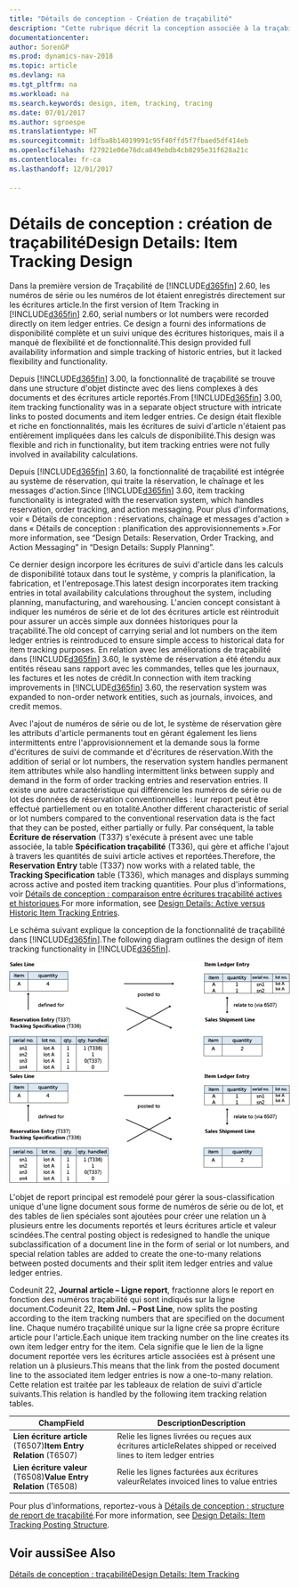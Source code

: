 ```yaml
---
title: "Détails de conception - Création de traçabilité"
description: "Cette rubrique décrit la conception associée à la traçabilité dans [!INCLUDE[d365fin](includes/d365fin_md.md)]."
documentationcenter: 
author: SorenGP
ms.prod: dynamics-nav-2018
ms.topic: article
ms.devlang: na
ms.tgt_pltfrm: na
ms.workload: na
ms.search.keywords: design, item, tracking, tracing
ms.date: 07/01/2017
ms.author: sgroespe
ms.translationtype: HT
ms.sourcegitcommit: 1dfba8b14019991c95f40ffd5f7fbaed5df414eb
ms.openlocfilehash: f27921e06e76dca849ebdb4cb0295e31f628a21c
ms.contentlocale: fr-ca
ms.lasthandoff: 12/01/2017

---
```

# <a name="design-details-item-tracking-design"></a><span data-ttu-id="44ef1-103">Détails de conception : création de traçabilité</span><span class="sxs-lookup"><span data-stu-id="44ef1-103">Design Details: Item Tracking Design</span></span>
<span data-ttu-id="44ef1-104">Dans la première version de Traçabilité de [!INCLUDE[d365fin](includes/d365fin_md.md)] 2.60, les numéros de série ou les numéros de lot étaient enregistrés directement sur les écritures article.</span><span class="sxs-lookup"><span data-stu-id="44ef1-104">In the first version of Item Tracking in [!INCLUDE[d365fin](includes/d365fin_md.md)] 2.60, serial numbers or lot numbers were recorded directly on item ledger entries.</span></span> <span data-ttu-id="44ef1-105">Ce design a fourni des informations de disponibilité complète et un suivi unique des écritures historiques, mais il a manqué de flexibilité et de fonctionnalité.</span><span class="sxs-lookup"><span data-stu-id="44ef1-105">This design provided full availability information and simple tracking of historic entries, but it lacked flexibility and functionality.</span></span>  

<span data-ttu-id="44ef1-106">Depuis [!INCLUDE[d365fin](includes/d365fin_md.md)] 3.00, la fonctionnalité de traçabilité se trouve dans une structure d'objet distincte avec des liens complexes à des documents et des écritures article reportés.</span><span class="sxs-lookup"><span data-stu-id="44ef1-106">From [!INCLUDE[d365fin](includes/d365fin_md.md)] 3.00, item tracking functionality was in a separate object structure with intricate links to posted documents and item ledger entries.</span></span> <span data-ttu-id="44ef1-107">Ce design était flexible et riche en fonctionnalités, mais les écritures de suivi d'article n'étaient pas entièrement impliquées dans les calculs de disponibilité.</span><span class="sxs-lookup"><span data-stu-id="44ef1-107">This design was flexible and rich in functionality, but item tracking entries were not fully involved in availability calculations.</span></span>  

<span data-ttu-id="44ef1-108">Depuis [!INCLUDE[d365fin](includes/d365fin_md.md)] 3.60, la fonctionnalité de traçabilité est intégrée au système de réservation, qui traite la réservation, le chaînage et les messages d'action.</span><span class="sxs-lookup"><span data-stu-id="44ef1-108">Since [!INCLUDE[d365fin](includes/d365fin_md.md)] 3.60, item tracking functionality is integrated with the reservation system, which handles reservation, order tracking, and action messaging.</span></span> <span data-ttu-id="44ef1-109">Pour plus d'informations, voir « Détails de conception : réservations, chaînage et messages d'action » dans « Détails de conception : planification des approvisionnements ».</span><span class="sxs-lookup"><span data-stu-id="44ef1-109">For more information, see “Design Details: Reservation, Order Tracking, and Action Messaging” in “Design Details: Supply Planning”.</span></span>  

<span data-ttu-id="44ef1-110">Ce dernier design incorpore les écritures de suivi d'article dans les calculs de disponibilité totaux dans tout le système, y compris la planification, la fabrication, et l'entreposage.</span><span class="sxs-lookup"><span data-stu-id="44ef1-110">This latest design incorporates item tracking entries in total availability calculations throughout the system, including planning, manufacturing, and warehousing.</span></span> <span data-ttu-id="44ef1-111">L'ancien concept consistant à indiquer les numéros de série et de lot des écritures article est réintroduit pour assurer un accès simple aux données historiques pour la traçabilité.</span><span class="sxs-lookup"><span data-stu-id="44ef1-111">The old concept of carrying serial and lot numbers on the item ledger entries is reintroduced to ensure simple access to historical data for item tracking purposes.</span></span> <span data-ttu-id="44ef1-112">En relation avec les améliorations de traçabilité dans [!INCLUDE[d365fin](includes/d365fin_md.md)] 3.60, le système de réservation a été étendu aux entités réseau sans rapport avec les commandes, telles que les journaux, les factures et les notes de crédit.</span><span class="sxs-lookup"><span data-stu-id="44ef1-112">In connection with item tracking improvements in [!INCLUDE[d365fin](includes/d365fin_md.md)] 3.60, the reservation system was expanded to non-order network entities, such as journals, invoices, and credit memos.</span></span>  

<span data-ttu-id="44ef1-113">Avec l'ajout de numéros de série ou de lot, le système de réservation gère les attributs d'article permanents tout en gérant également les liens intermittents entre l'approvisionnement et la demande sous la forme d'écritures de suivi de commande et d'écritures de réservation.</span><span class="sxs-lookup"><span data-stu-id="44ef1-113">With the addition of serial or lot numbers, the reservation system handles permanent item attributes while also handling intermittent links between supply and demand in the form of order tracking entries and reservation entries.</span></span> <span data-ttu-id="44ef1-114">Il existe une autre caractéristique qui différencie les numéros de série ou de lot des données de réservation conventionnelles : leur report peut être effectué partiellement ou en totalité.</span><span class="sxs-lookup"><span data-stu-id="44ef1-114">Another different characteristic of serial or lot numbers compared to the conventional reservation data is the fact that they can be posted, either partially or fully.</span></span> <span data-ttu-id="44ef1-115">Par conséquent, la table **Écriture de réservation** (T337) s'exécute à présent avec une table associée, la table **Spécification traçabilité** (T336), qui gère et affiche l'ajout à travers les quantités de suivi article actives et reportées.</span><span class="sxs-lookup"><span data-stu-id="44ef1-115">Therefore, the **Reservation Entry** table (T337) now works with a related table, the **Tracking Specification** table (T336), which manages and displays summing across active and posted item tracking quantities.</span></span> <span data-ttu-id="44ef1-116">Pour plus d'informations, voir [Détails de conception : comparaison entre écritures traçabilité actives et historiques](design-details-active-versus-historic-item-tracking-entries.md).</span><span class="sxs-lookup"><span data-stu-id="44ef1-116">For more information, see [Design Details: Active versus Historic Item Tracking Entries](design-details-active-versus-historic-item-tracking-entries.md).</span></span>  

<span data-ttu-id="44ef1-117">Le schéma suivant explique la conception de la fonctionnalité de traçabilité dans [!INCLUDE[d365fin](includes/d365fin_md.md)].</span><span class="sxs-lookup"><span data-stu-id="44ef1-117">The following diagram outlines the design of item tracking functionality in [!INCLUDE[d365fin](includes/d365fin_md.md)].</span></span>  

<span data-ttu-id="44ef1-118">![Conception de la traçabilité](media/design_details_item_tracking_design.png "design_details_item_tracking_design")</span><span class="sxs-lookup"><span data-stu-id="44ef1-118">![Item tracking design](media/design_details_item_tracking_design.png "design_details_item_tracking_design")</span></span>  

<span data-ttu-id="44ef1-119">L'objet de report principal est remodelé pour gérer la sous-classification unique d'une ligne document sous forme de numéros de série ou de lot, et des tables de lien spéciales sont ajoutées pour créer une relation un à plusieurs entre les documents reportés et leurs écritures article et valeur scindées.</span><span class="sxs-lookup"><span data-stu-id="44ef1-119">The central posting object is redesigned to handle the unique subclassification of a document line in the form of serial or lot numbers, and special relation tables are added to create the one-to-many relations between posted documents and their split item ledger entries and value ledger entries.</span></span>  

<span data-ttu-id="44ef1-120">Codeunit 22, **Journal article – Ligne report**, fractionne alors le report en fonction des numéros traçabilité qui sont indiqués sur la ligne document.</span><span class="sxs-lookup"><span data-stu-id="44ef1-120">Codeunit 22, **Item Jnl. – Post Line**, now splits the posting according to the item tracking numbers that are specified on the document line.</span></span> <span data-ttu-id="44ef1-121">Chaque numéro traçabilité unique sur la ligne crée sa propre écriture article pour l'article.</span><span class="sxs-lookup"><span data-stu-id="44ef1-121">Each unique item tracking number on the line creates its own item ledger entry for the item.</span></span> <span data-ttu-id="44ef1-122">Cela signifie que le lien de la ligne document reportée vers les écritures article associées est à présent une relation un à plusieurs.</span><span class="sxs-lookup"><span data-stu-id="44ef1-122">This means that the link from the posted document line to the associated item ledger entries is now a one-to-many relation.</span></span> <span data-ttu-id="44ef1-123">Cette relation est traitée par les tableaux de relation de suivi d'article suivants.</span><span class="sxs-lookup"><span data-stu-id="44ef1-123">This relation is handled by the following item tracking relation tables.</span></span>  

|<span data-ttu-id="44ef1-124">Champ</span><span class="sxs-lookup"><span data-stu-id="44ef1-124">Field</span></span>|<span data-ttu-id="44ef1-125">Description</span><span class="sxs-lookup"><span data-stu-id="44ef1-125">Description</span></span>|  
|---------------|---------------------------------------|  
|<span data-ttu-id="44ef1-126">**Lien écriture article** (T6507)</span><span class="sxs-lookup"><span data-stu-id="44ef1-126">**Item Entry Relation** (T6507)</span></span>|<span data-ttu-id="44ef1-127">Relie les lignes livrées ou reçues aux écritures article</span><span class="sxs-lookup"><span data-stu-id="44ef1-127">Relates shipped or received lines to item ledger entries</span></span>|  
|<span data-ttu-id="44ef1-128">**Lien écriture valeur** (T6508)</span><span class="sxs-lookup"><span data-stu-id="44ef1-128">**Value Entry Relation** (T6508)</span></span>|<span data-ttu-id="44ef1-129">Relie les lignes facturées aux écritures valeur</span><span class="sxs-lookup"><span data-stu-id="44ef1-129">Relates invoiced lines to value entries</span></span>|  

<span data-ttu-id="44ef1-130">Pour plus d'informations, reportez-vous à [Détails de conception : structure de report de traçabilité](design-details-item-tracking-posting-structure.md).</span><span class="sxs-lookup"><span data-stu-id="44ef1-130">For more information, see [Design Details: Item Tracking Posting Structure](design-details-item-tracking-posting-structure.md).</span></span>  

## <a name="see-also"></a><span data-ttu-id="44ef1-131">Voir aussi</span><span class="sxs-lookup"><span data-stu-id="44ef1-131">See Also</span></span>  
[<span data-ttu-id="44ef1-132">Détails de conception : traçabilité</span><span class="sxs-lookup"><span data-stu-id="44ef1-132">Design Details: Item Tracking</span></span>](design-details-item-tracking.md)

